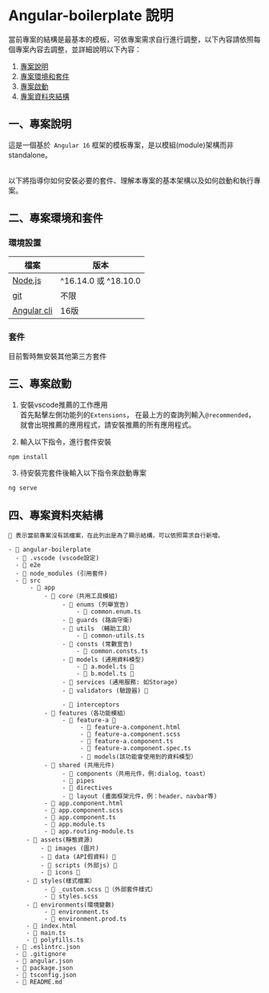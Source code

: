 # Angular-boilerplate 說明


當前專案的結構是最基本的模板，可依專案需求自行進行調整，以下內容請依照每個專案內容去調整，並詳細說明以下內容：<br>
1. [專案說明](#一專案說明)
2. [專案環境和套件](#二專案環境和套件)
3. [專案啟動](#三專案啟動)
4. [專案資料夾結構](#四專案資料夾結構)


## 一、專案說明
這是一個基於` Angular 16` 框架的模板專案，是以模組(module)架構而非standalone。<br>

<br>
以下將指導你如何安裝必要的套件、理解本專案的基本架構以及如何啟動和執行專案。

## 二、專案環境和套件

### 環境設置
|檔案|版本|
|----|----|
|[Node.js](https://nodejs.org/zh-tw/download)|^16.14.0 或 ^18.10.0|
| [git](https://git-scm.com/downloads) | 不限 |
| [Angular cli](https://angular.io/cli) | 16版 |

### 套件
目前暫時無安裝其他第三方套件
## 三、專案啟動

1. 安裝vscode推薦的工作應用<br>
首先點擊左側功能列的`Extensions`， 在最上方的查詢列輸入`@recommended`，就會出現推薦的應用程式，請安裝推薦的所有應用程式。

1. 輸入以下指令，進行套件安裝
```bash
npm install 
```
3. 待安裝完套件後輸入以下指令來啟動專案
```bash
ng serve 
```

## 四、專案資料夾結構
```
🔸 表示當前專案沒有該檔案，在此列出是為了顯示結構，可以依照需求自行新增。

- 📂 angular-boilerplate
  - 📂 .vscode (vscode設定)
  - 📂 e2e
  - 📂 node_modules (引用套件)
  - 📂 src
      - 📂 app
          - 📂 core（共用工具模組)
               - 📂 enums (列舉宣告)
                   - 📄 common.enum.ts
               - 📂 guards (路由守衛)
               - 📂 utils （輔助工具）
                   - 📄 common-utils.ts
               - 📂 consts (常數宣告)
                   - 📄 common.consts.ts
               - 📂 models (通用資料模型)
                   - 📄 a.model.ts 🔸
                   - 📄 b.model.ts 🔸
               - 📂 services (通用服務: 如Storage)
               - 📂 validators (驗證器) 🔸

               - 📂 interceptors
          - 📂 features（各功能模組）
               - 📂 feature-a 🔸
                    - 📄 feature-a.component.html
                    - 📄 feature-a.component.scss
                    - 📄 feature-a.component.ts
                    - 📄 feature-a.component.spec.ts
                    - 📂 models(該功能會使用到的資料模型）
          - 📂 shared (共用元件)
               - 📂 components（共用元件，例:dialog、toast）
               - 📂 pipes 
               - 📂 directives 
               - 📂 layout (畫面框架元件，例：header、navbar等)
          - 📄 app.component.html
          - 📄 app.component.scss
          - 📄 app.component.ts
          - 📄 app.module.ts 
          - 📄 app.routing-module.ts
     - 📂 assets(靜態資源)
         - 📂 images (圖片)
         - 📂 data (API假資料) 🔸
         - 📂 scripts (外部js) 🔸
         - 📂 icons 🔸
     - 📂 styles(樣式檔案）
          - 📄 _custom.scss 🔸（外部套件樣式）
          - 📄 styles.scss 
     - 📂 environments(環境變數)
          - 📄 environment.ts
          - 📄 environment.prod.ts
     - 📄 index.html
     - 📄 main.ts
     - 📄 polyfills.ts
  - 📄 .eslintrc.json
  - 📄 .gitignore
  - 📄 angular.json
  - 📄 package.json
  - 📄 tsconfig.json
  - 📄 README.md
